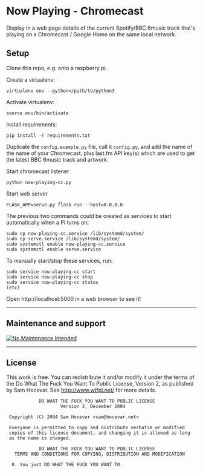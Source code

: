 # Now Playing - Chromecast

Display in a web page details of the current Spotify/BBC 6music track that's playing on a Chromecast / Google Home on the same local network.


## Setup

Clone this repo, e.g. onto a raspberry pi.


Create a virtualenv:
```
virtualenv env --python=/path/to/python3
```

Activate virtualenv:

```
source env/bin/activate
```

Install requirements:

```
pip install -r requirements.txt
```

Duplicate the `config.example.py` file, call it `config.py`, and add the name of the name of your Chromecast, plus last.fm API key(s) which are used to get the latest BBC 6music track and artwork.

Start chromecast listener
```
python now-playing-cc.py
```

Start web server
```
FLASK_APP=serve.py flask run --host=0.0.0.0
```

The previous two commands could be created as services to start automatically when a Pi turns on:

```
sudo cp now-playing-cc.service /lib/systemd/system/
sudo cp serve.service /lib/systemd/system/
sudo systemctl enable now-playing-cc.service
sudo systemctl enable serve.service
```

To manually start/stop these services, run:

```
sudo service now-playing-cc start
sudo service now-playing-cc stop
sudo service now-playing-cc status
(etc)
```

Open http://localhost:5000 in a web browser to see it!


---

## Maintenance and support

[![No Maintenance Intended](http://unmaintained.tech/badge.svg)](http://unmaintained.tech/)

---

## License

This work is free. You can redistribute it and/or modify it under the
terms of the Do What The Fuck You Want To Public License, Version 2,
as published by Sam Hocevar. See http://www.wtfpl.net/ for more details.

```
            DO WHAT THE FUCK YOU WANT TO PUBLIC LICENSE
                    Version 2, December 2004

 Copyright (C) 2004 Sam Hocevar <sam@hocevar.net>

 Everyone is permitted to copy and distribute verbatim or modified
 copies of this license document, and changing it is allowed as long
 as the name is changed.

            DO WHAT THE FUCK YOU WANT TO PUBLIC LICENSE
   TERMS AND CONDITIONS FOR COPYING, DISTRIBUTION AND MODIFICATION

  0. You just DO WHAT THE FUCK YOU WANT TO.

```
